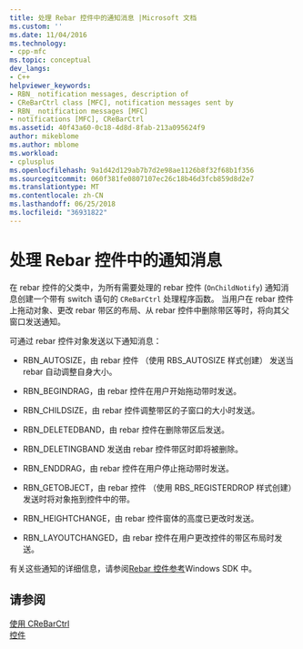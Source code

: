 ```yaml
---
title: 处理 Rebar 控件中的通知消息 |Microsoft 文档
ms.custom: ''
ms.date: 11/04/2016
ms.technology:
- cpp-mfc
ms.topic: conceptual
dev_langs:
- C++
helpviewer_keywords:
- RBN_ notification messages, description of
- CReBarCtrl class [MFC], notification messages sent by
- RBN_ notification messages [MFC]
- notifications [MFC], CReBarCtrl
ms.assetid: 40f43a60-0c18-4d8d-8fab-213a095624f9
author: mikeblome
ms.author: mblome
ms.workload:
- cplusplus
ms.openlocfilehash: 9a1d42d129ab7b7d2e98ae1126b8f32f68b1f356
ms.sourcegitcommit: 060f381fe0807107ec26c18b46d3fcb859d8d2e7
ms.translationtype: MT
ms.contentlocale: zh-CN
ms.lasthandoff: 06/25/2018
ms.locfileid: "36931822"
---
```

# <a name="processing-notification-messages-in-a-rebar-control"></a>处理 Rebar 控件中的通知消息
在 rebar 控件的父类中，为所有需要处理的 rebar 控件 (`OnChildNotify`) 通知消息创建一个带有 switch 语句的 `CReBarCtrl` 处理程序函数。 当用户在 rebar 控件上拖动对象、更改 rebar 带区的布局、从 rebar 控件中删除带区等时，将向其父窗口发送通知。  
  
 可通过 rebar 控件对象发送以下通知消息：  
  
-   RBN_AUTOSIZE，由 rebar 控件 （使用 RBS_AUTOSIZE 样式创建） 发送当 rebar 自动调整自身大小。  
  
-   RBN_BEGINDRAG，由 rebar 控件在用户开始拖动带时发送。  
  
-   RBN_CHILDSIZE，由 rebar 控件调整带区的子窗口的大小时发送。  
  
-   RBN_DELETEDBAND，由 rebar 控件在删除带区后发送。  
  
-   RBN_DELETINGBAND 发送由 rebar 控件带区时即将被删除。  
  
-   RBN_ENDDRAG，由 rebar 控件在用户停止拖动带时发送。  
  
-   RBN_GETOBJECT，由 rebar 控件 （使用 RBS_REGISTERDROP 样式创建） 发送时将对象拖到控件中的带。  
  
-   RBN_HEIGHTCHANGE，由 rebar 控件窗体的高度已更改时发送。  
  
-   RBN_LAYOUTCHANGED，由 rebar 控件在用户更改控件的带区布局时发送。  
  
 有关这些通知的详细信息，请参阅[Rebar 控件参考](http://msdn.microsoft.com/library/windows/desktop/bb774375)Windows SDK 中。  
  
## <a name="see-also"></a>请参阅  
 [使用 CReBarCtrl](../mfc/using-crebarctrl.md)   
 [控件](../mfc/controls-mfc.md)

